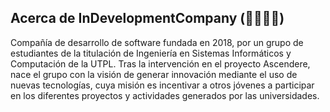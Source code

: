 ## Acerca de InDevelopmentCompany (👩‍💻👨‍💻)

Compañía de desarrollo de software fundada en 2018, por un grupo de estudiantes de la titulación de Ingeniería en Sistemas Informáticos y Computación de la UTPL. Tras la intervención en el proyecto Ascendere, nace el grupo con la visión de generar innovación mediante el uso de nuevas tecnologías, cuya misión es incentivar a otros jóvenes a participar en los diferentes proyectos y actividades generados por las universidades.
